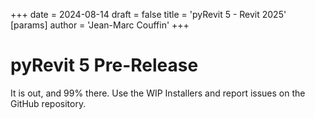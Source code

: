 +++ 
date = 2024-08-14 
draft = false 
title = 'pyRevit 5 - Revit 2025' 
[params]
  author = 'Jean-Marc Couffin'
+++


# pyRevit 5 Pre-Release

It is out, and 99% there.
Use the WIP Installers and report issues on the GitHub repository.
